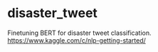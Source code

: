 # disaster_tweet
Finetuning BERT for disaster tweet classification. https://www.kaggle.com/c/nlp-getting-started/
